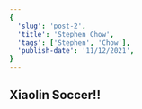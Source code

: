 ```yaml
---
{
  'slug': 'post-2',
  'title': 'Stephen Chow',
  'tags': ['Stephen', 'Chow'],
  'publish-date': '11/12/2021',
}
---
```


## Xiaolin Soccer!!
